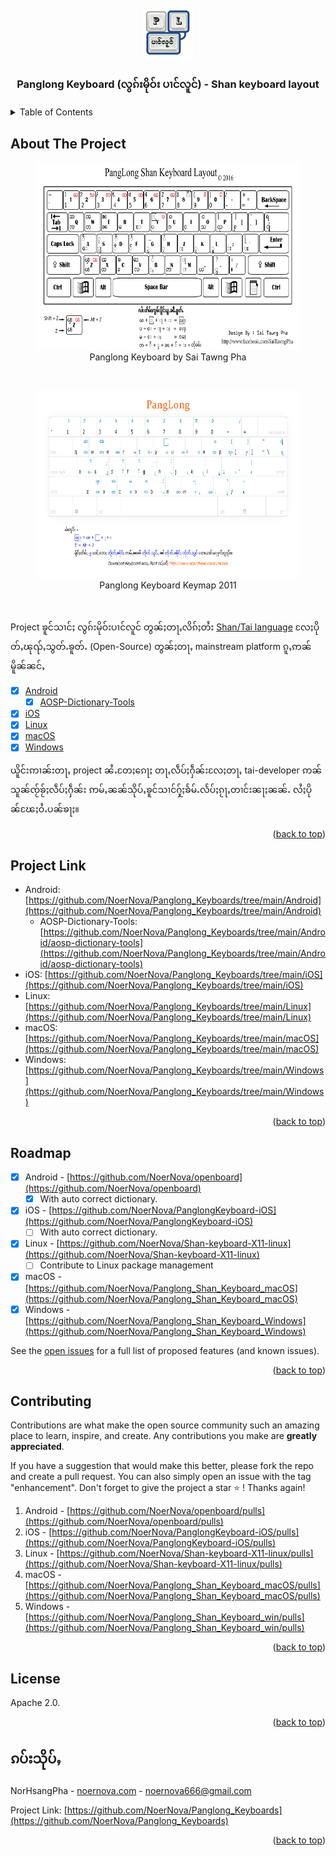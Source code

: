 <div id="top"></div>

<!-- PROJECT LOGO -->
<br />

<div align="center">
  <a href="https://github.com/NoerNova/Panglong_Keyboards">
    <img src="Panglong_Keyboard-logo.png" alt="Panglong Keyboard" width="80" height="80">
  </a>

  <h3 align="center">Panglong Keyboard (လွၵ်းမိုဝ်း ပၢင်လူင်) - Shan keyboard layout</h3>

</div>

<!-- TABLE OF CONTENTS -->

<details>
  <summary>Table of Contents</summary>
  <ol>
    <li>
      <a href="#about-the-project">About The Project</a>
    </li>
    <li><a href="#roadmap">Roadmap</a></li>
    <li><a href="#project-link">Project Link</a></a></li>
    <li><a href="#contributing">Contributing</a></li>
    <li><a href="#license">License</a></li>
    <li><a href="#ၵပ်းသိုပ်ႇ">ၵပ်းသိုပ်ႇ</a></li>
  </ol>
</details>


<!-- ABOUT THE PROJECT -->

## About The Project

<div align="center">
  <figure>
    <img src="Keyboard_Layout_Shan.png" alt="Panglong Keyboard by Sai Tawng Pha" height="300"/><br />
    <figcaption>Panglong Keyboard by Sai Tawng Pha</figcaption>
  </figure>
</div>

<br />

<div align="center">
  <figure>
    <img src="PangLong_Shan_character_map.jpg" alt="Panglong Keyboard Keymap 2011" height="300"/><br />
    <figcaption>Panglong Keyboard Keymap 2011</figcaption>
  </figure>
</div>

<br />

Project ၶူင်သၢင်ႈ လွၵ်းမိုဝ်းပၢင်လူင် တွၼ်ႈတႃႇလိၵ်ႈတႆး [Shan/Tai language](https://en.wikipedia.org/wiki/Shan_language) လႄႈပိုတ်ႇၽုၺ်ႇသွတ်ႉၶူတ်ႉ (Open-Source) တွၼ်ႈတႃႇ mainstream platform ၵူႇဢၼ်မိူၼ်ၼင်ႇ

- [x] [Android](https://github.com/NoerNova/Panglong_Keyboards/tree/main/Android)
  - [x] [AOSP-Dictionary-Tools](https://github.com/NoerNova/Panglong_Keyboards/tree/main/Android/aosp-dictionary-tools)
- [x] [iOS](https://github.com/NoerNova/Panglong_Keyboards/tree/main/iOS)
- [x] [Linux](https://github.com/NoerNova/Panglong_Keyboards/tree/main/Linux)
- [x] [macOS](https://github.com/NoerNova/Panglong_Keyboards/tree/main/macOS)
- [x] [Windows](https://github.com/NoerNova/Panglong_Keyboards/tree/main/Windows)

ယိူင်းဢၢၼ်းတႃႇ project ၼႆႉတႄႈၵေႃႈ တႃႇလဵပ်ႈႁဵၼ်းလႄႈတႃႇ tai-developer ဢၼ်သူၼ်ၸႂ်ၶႂ်ႈလဵပ်ႈႁဵၼ်း ဢမ်ႇၼၼ်သိုပ်ႇၶူင်သၢင်ႁႂ်ႈၶႅမ်ႉလႅပ်ႈၵႂႃႇတၢင်းၼႃႈၼၼ်ႉ လႆႈပိုၼ်ၽႄႈဝႆႉပၼ်ၶႃႈ။

<p align="right">(<a href="#top">back to top</a>)</p>

<!-- PROJECT LINK -->

## Project Link

- Android: [https://github.com/NoerNova/Panglong_Keyboards/tree/main/Android](https://github.com/NoerNova/Panglong_Keyboards/tree/main/Android)
  - AOSP-Dictionary-Tools: [https://github.com/NoerNova/Panglong_Keyboards/tree/main/Android/aosp-dictionary-tools](https://github.com/NoerNova/Panglong_Keyboards/tree/main/Android/aosp-dictionary-tools)
- iOS: [https://github.com/NoerNova/Panglong_Keyboards/tree/main/iOS](https://github.com/NoerNova/Panglong_Keyboards/tree/main/iOS)
- Linux: [https://github.com/NoerNova/Panglong_Keyboards/tree/main/Linux](https://github.com/NoerNova/Panglong_Keyboards/tree/main/Linux)
- macOS: [https://github.com/NoerNova/Panglong_Keyboards/tree/main/macOS](https://github.com/NoerNova/Panglong_Keyboards/tree/main/macOS)
- Windows: [https://github.com/NoerNova/Panglong_Keyboards/tree/main/Windows](https://github.com/NoerNova/Panglong_Keyboards/tree/main/Windows)

<p align="right">(<a href="#top">back to top</a>)</p>

<!-- ROADMAP -->

## Roadmap

- [x] Android - [https://github.com/NoerNova/openboard](https://github.com/NoerNova/openboard)
  - [x] With auto correct dictionary.
- [x] iOS - [https://github.com/NoerNova/PanglongKeyboard-iOS](https://github.com/NoerNova/PanglongKeyboard-iOS)
  - [ ] With auto correct dictionary.
- [x] Linux - [https://github.com/NoerNova/Shan-keyboard-X11-linux](https://github.com/NoerNova/Shan-keyboard-X11-linux)
  - [ ] Contribute to Linux package management
- [x] macOS - [https://github.com/NoerNova/Panglong_Shan_Keyboard_macOS](https://github.com/NoerNova/Panglong_Shan_Keyboard_macOS)
- [x] Windows - [https://github.com/NoerNova/Panglong_Shan_Keyboard_Windows](https://github.com/NoerNova/Panglong_Shan_Keyboard_Windows)

See the [open issues](https://github.com/NoerNova/Panglong_Keyboards/issues) for a full list of proposed features (and known issues).

<p align="right">(<a href="#top">back to top</a>)</p>

<!-- CONTRIBUTING -->

## Contributing

Contributions are what make the open source community such an amazing place to learn, inspire, and create. Any contributions you make are **greatly appreciated**.

If you have a suggestion that would make this better, please fork the repo and create a pull request. You can also simply open an issue with the tag "enhancement".
Don't forget to give the project a star ⭐️ ! Thanks again!

1. Android - [https://github.com/NoerNova/openboard/pulls](https://github.com/NoerNova/openboard/pulls)
2. iOS - [https://github.com/NoerNova/PanglongKeyboard-iOS/pulls](https://github.com/NoerNova/PanglongKeyboard-iOS/pulls)
3. Linux - [https://github.com/NoerNova/Shan-keyboard-X11-linux/pulls](https://github.com/NoerNova/Shan-keyboard-X11-linux/pulls)
4. macOS - [https://github.com/NoerNova/Panglong_Shan_Keyboard_macOS/pulls](https://github.com/NoerNova/Panglong_Shan_Keyboard_macOS/pulls)
5. Windows - [https://github.com/NoerNova/Panglong_Shan_Keyboard_win/pulls](https://github.com/NoerNova/Panglong_Shan_Keyboard_win/pulls)

<p align="right">(<a href="#top">back to top</a>)</p>

<!-- LICENSE -->

## License

Apache 2.0.

<p align="right">(<a href="#top">back to top</a>)</p>

<!-- CONTACT -->

## ၵပ်းသိုပ်ႇ

NorHsangPha - [noernova.com](noernova.com) - noernova666@gmail.com

Project Link: [https://github.com/NoerNova/Panglong_Keyboards](https://github.com/NoerNova/Panglong_Keyboards)

<p align="right">(<a href="#top">back to top</a>)</p>
